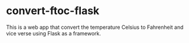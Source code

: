 # convert-ftoc-flask
This is a web app that convert the temperature Celsius to Fahrenheit  and vice verse using Flask as a framework.
